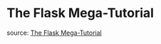 # The Flask Mega-Tutorial
source: [ The Flask Mega-Tutorial](https://blog.miguelgrinberg.com/post/the-flask-mega-tutorial-part-i-hello-world?ref=hackr.io)